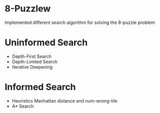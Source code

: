 # 8-Puzzlew
Implemented different search algorithm for solving the 8-puzzle problem
# Uninformed Search
- Depth-First Search
- Depth-Limited Search
- Iterative Deepening

# Informed Search
- Heuristics
  Manhattan distance and num-wrong-tile
- A* Search
